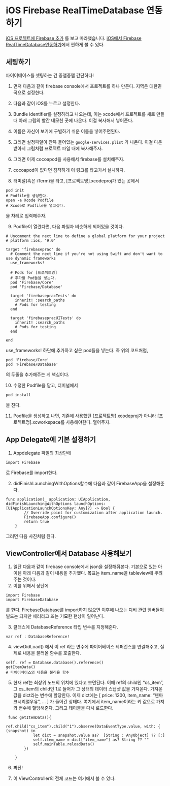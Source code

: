 # iOS Firebase RealTimeDatabase 연동하기 
[iOS 프로젝트에 Firebase 추가](https://firebase.google.com/docs/ios/setup) 를 보고 따라했습니다.
[iOS에서 Firebase RealTimeDatabase연동하기](http://junebuuug.tistory.com/40)에서 편하게 볼 수 있다. 
## 세팅하기 
파이어베이스를 셋팅하는 건 증맬증맬 간단하다! 

1. 먼저 다음과 같이  firebase console에서 프로젝트를 하나 만든다. 
지역은  대한민국으로 설정한다.
2. 다음과 같이 iOS를 누르고 설정한다. 
3. Bundle identifier를 설정하라고 나오는데, 이는 xcode에서 프로젝트를 새로 만들 때 아래 그림의 빨간 네모친 곳에 나온다. 이걸 복사해서 넣어준다. 
4. 이름은 자신이 보기에 구별하기 쉬운 이름을 넣어주면된다. 
5. 그러면 설정파일이 잔뜩 들어있는 `google-services.plist` 가 나온다. 이걸 다운 받아서 그림처럼 프로젝트 파일 내에 복사해주자. 

6. 그러면 이제 cocoapod을 사용해서 firebase를 설치해주자. 
7. cocoapod이 없다면 침착하게 이 링크를 타고가서 설치하자. 
8. 터미널(혹은 iTerm)을 타고, [프로젝트명].xcodeproj가 있는 곳에서 
```
pod init
# Podfile을 생성한다.
open -a Xcode Podfile
# Xcode로 Podfile을 열고싶다. 
```

을 차례로 입력해주자. 

9. Podfile이 열렸다면, 다음 파일과 비슷하게  되어있을 것이다. 
```
# Uncomment the next line to define a global platform for your project
# platform :ios, '9.0'

target 'firebaseprac' do
  # Comment the next line if you're not using Swift and don't want to use dynamic frameworks
  use_frameworks!

  # Pods for [프로젝트명]
  # 추가할 Pod들을 넣는다. 
  pod 'Firebase/Core'
  pod 'Firebase/Database'

  target 'firebasepracTests' do
    inherit! :search_paths
    # Pods for testing
  end

  target 'firebasepracUITests' do
    inherit! :search_paths
    # Pods for testing
  end

end
```

use_frameworks! 하단에 추가하고 싶은 pod들을 넣는다. 
즉 위의 코드처럼, 
```
pod 'Firebase/Core'
pod 'Firebase/Database'
```

의 두줄을 추가해주는 게 핵심이다. 

10. 수정한 Podfile을 닫고, 터미널에서
```
pod install
```

을 친다. 

11. Podfile을 생성하고 나면, 기존에 사용했던 [프로젝트명].xcodeproj가 아니라 [프로젝트명].xcworkspace를 사용해야한다.  열어주자.

## App Delegate에 기본 설정하기 

1. Appdelegate 파일의 최상단에 
```
import Firebase
```

로 Firebase를 import한다. 

2. didFinishLaunchingWithOptions함수에 다음과 같이  FirebaseApp을 설정해준다.
```
func application(_ application: UIApplication, didFinishLaunchingWithOptions launchOptions: [UIApplicationLaunchOptionsKey: Any]?) -> Bool {
        // Override point for customization after application launch.
        FirebaseApp.configure()
        return true
    }
```

그러면 다음 사진처럼 된다. 

## ViewController에서 Database 사용해보기
1. 일단 다음과 같이 firebase console에서 json을 설정해줘본다. 기본으로 있는 아이템 아래 다음과 같이 내용을 추가했다. 목표는 item_name을 tableview에 뿌려주는 것이다. 
2. 이를 위해서 상단에 
```
import Firebase
import FirebaseDatabase
```
를 한다. FirebaseDatabase를 import하지 않으면 이후에 나오는 디비 관련 멤버들이 빌드는 되지만 에러라고 뜨는 기묘한 현상이 일어난다.  

3. 클래스에 DatabaseReference 타입 변수를 지정해준다. 
```
var ref : DatabaseReference! 
```

4. viewDidLoad() 에서 이 ref 라는 변수에 파이어베이스 레퍼런스를 연결해주고, 실제로 내용을 불러올 함수를 호출한다. 
```
self. ref = Database.database().reference()
getItemData()
# 파이어베이스의 내용을 불러올 함수 
```


5. 현재 ref는 최상위 노드의 위치에 있다고 보면된다.  이때 ref의 child인 “cs_item”, 그 cs_item의 child인 1로 들어가 그 상태의 데이터 스냅샷 값을 가져온다. 
가져온 값을 dict라는 변수에 할당한다. 
이제 dict에는 [ price: 1200, item_name: “덴마크시리얼우유”, … ] 가 들어간 상태다.
여기에서 item_name이라는 키 값으로 가져와 변수에 할당해준다.
그리고 테이블을 다시 로드한다. 

```
 func getItemData(){
        
ref.child("cs_item").child("1").observe(DataEventType.value, with: { (snapshot) in
            let dict = snapshot.value as?  [String : AnyObject] ?? [:]
            self.item_name = dict["item_name"] as? String ?? ""
            self.mainTable.reloadData()
        })
    
    }

```


6. 짜잔! 

7. 이 ViewController의 전체 코드는 여기에서 볼 수 있다. 